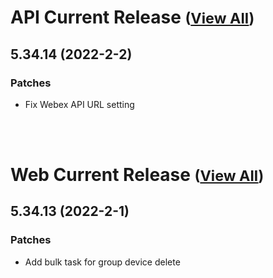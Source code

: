 
# API Current Release <small>([View All](/API.md))</small>
## 5.34.14 (2022-2-2)
### Patches 

- Fix Webex API URL setting

<br><br>
# Web Current Release <small>([View All](/Web.md))</small>
## 5.34.13 (2022-2-1)
### Patches 

- Add bulk task for group device delete

  